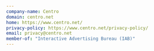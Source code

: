 ```yaml
---
company-name: Centro
domain: centro.net
home: https://www.centro.net/
privacy-policy: https://www.centro.net/privacy-policy/
email: privacy@centro.net
member-of: "Interactive Advertising Bureau (IAB)"
---
```




